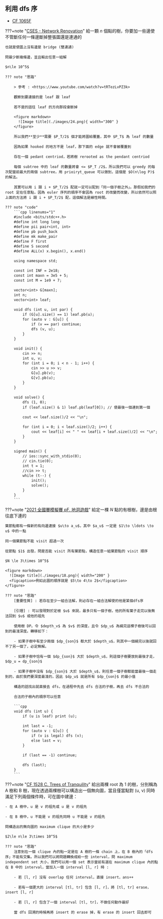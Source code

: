 ## 利用 dfs 序

- [CF 1065F](https://codeforces.com/problemset/problem/1065/F)

???+note "[CSES - Network Renovation](https://cses.fi/problemset/task/1704)"
	給一顆 $n$ 個點的樹，你要加一些邊使不管斷任何一條邊斷掉整張圖還是連通的
	
	也就是使圖上沒有邊是 bridge (雙連通)
	
	問最少斷幾條邊，並且輸出任意一組解
	
	$n\le 10^5$
	
	??? note "思路"
	    
	    > 參考 : <https://www.youtube.com/watch?v=tRTezLvPZ3k>
	    
	    觀察到要連接的是 leaf 跟 leaf
		
		若不是的話往 leaf 的方向那段會斷掉
		
		<figure markdown>
	      ![Image title](./images/24.png){ width="300" }
	    </figure>
	    
	    所以我們**至少**需要 $P_T/2$ 個才能將圖給覆蓋，其中 $P_T$ 為 leaf 的數量
	    
	    因為如果 hooked 的地方不是 leaf，那下面的 edge 就不會被覆蓋到
	    
	    存在一個 pedant centriod，若將樹 rerooted as the pendant centriod
	    
	    每個 subtree 中的 leaf 的數量將會 <= $P_T /2$，所以我們可以 greedy 的每次配當前最大的兩個 subtree，用 prioiryt_queue 可以做到，這個是 $O(n\log P)$ 的解法。
	    
	    其實可以用 i 跟 i + $P_T/2$ 配就一定可以配到「同一個子樹之外」。那假如我們的 root 定在任意點，因為 euler 序列的順序不會因為 root 的改變而改變，所以依然可以照上面的方法將 i 跟 i + $P_T/2$ 配，這個解法是線性時間。
	
	??? note "code"
		```cpp linenums="1"
		#include <bits/stdc++.h>
	    #define int long long
	    #define pii pair<int, int>
	    #define pb push_back
	    #define mk make_pair
	    #define F first
	    #define S second
	    #define ALL(x) x.begin(), x.end()
	
	    using namespace std;
	
	    const int INF = 2e18;
	    const int maxn = 3e5 + 5;
	    const int M = 1e9 + 7;
	
	    vector<int> G[maxn];
	    int n;
	    vector<int> leaf;
	
	    void dfs (int u, int par) {
	        if (G[u].size() == 1) leaf.pb(u);
	        for (auto v : G[u]) {
	            if (v == par) continue;
	            dfs (v, u);
	        }
	    }
	
	    void init() {
	        cin >> n;
	        int u, v;
	        for (int i = 0; i < n - 1; i++) {
	            cin >> u >> v;
	            G[u].pb(v);
	            G[v].pb(u);
	        }
	    }
	
	    void solve() {
	        dfs (1, 0);
	        if (leaf.size() & 1) leaf.pb(leaf[0]); // 使最後一個連到第一個
	
	        cout << leaf.size()/2 << "\n";
	
	        for (int i = 0; i < leaf.size()/2; i++) {
	            cout << leaf[i] << " " << leaf[i + leaf.size()/2] << "\n";
	        }
	    } 
	
	    signed main() {
	        // ios::sync_with_stdio(0);
	        // cin.tie(0);
	        int t = 1;
	        //cin >> t;
	        while (t--) {
	            init();
	            solve();
	        }
	    } 
	    ```

???+note "[2021 全國賽模擬賽 pF. 地洞遊戲](https://tioj.ck.tp.edu.tw/pmisc/pre-nhspc-2021-statements/Cave.pdf)"
	給定一棵 $N$ 點的有根樹，邊是由根往底下連的
	
	葉節點都有一條新的有向邊連接 $u\to a_u$，其中 $a_u$ 一定是 $1\to \ldots \to u$ 中的一點
	
	同一個葉節點不能 visit 超過一次
	
	從節點 $1$ 出發，問是否能 visit 所有葉節點，構造任意一組葉節點的 visit 順序
	
	$N \le 3\times 10^5$
	
	<figure markdown>
	  ![Image title](./images/18.png){ width="200" }
	  <figcaption>例如此圖的順序就是 $5\to 4\to 2$</figcaption>
	</figure>
	
	??? note "思路"
		[重要性質] : 若存在至少一組合法解，則必存在一組合法解使的他是某個dfs序
		
		[引理] : 可以發現對於定根 $u$ 來說，最多只有一個子樹，他的所有葉子走完以後無法回到 $u$ 或他的祖先
		
	    使用樹 DP。令 $depth_v$ 為 $v$ 的深度，且令 $dp_u$ 為繞完這棵子樹後可以回到的最淺深度。轉移如下：
	
	    - 如果子樹中有至少兩個 $dp_{son}$ 都大於 $depth_u$，則其中一個繞完以後就回不了另一個了，必定無解。
	    
	    - 如果子樹中恰有一個 $dp_{son}$ 大於 $depth_u$，則這個子樹要放到最後才走，$dp_u = dp_{son}$
	    
	    - 如果子樹中沒有 $dp_{son}$ 大於 $depth_u$，則任意一個子樹都能當最後一個走到的，由於我們要深度最淺的，因此 $dp_u$ 就是所有 $dp_{son}$ 的最小值
	
		構造的話找出就直接去 dfs，在過程中先去 dfs 合法的子樹，再去 dfs 不合法的
		
		合法的子樹內的順序可以任意
		
		```cpp
		void dfs (int u) {
			if (u is leaf) print (u);
			
			int last = -1;
			for (auto v : G[u]) {
				if (v is legal) dfs (v);
				else last = v;
			}
			
			if (last == -1) continue;
			
			dfs (last);
		}
		```
		
???+note "[CF 1528 C. Trees of Tranquility](https://codeforces.com/problemset/problem/1528/C)"
	給出兩棵 root 為 1 的樹，分別稱為 A 樹和 B 樹，現在透過兩棵樹可以構造出一個無向圖，當且僅當點對 (u, v) 同時滿足下列兩個條件時，可在圖中建邊： 

    - 在 A 樹中，u 是 v 的祖先或 u 是 v 的祖先

    - 在 B 樹中，u 不能是 v 的祖先同時 u 不能是 v 的祖先

    問構造出的無向圖的 maximum clique 的大小是多少
    
    $2\le n\le 3\times 10^5$
    
    ??? note "思路"
    	注意到在一個 clique 內的點一定是在 A 樹的一條 chain 上，在 B 樹內的「dfs 序」不能有交集。所以我們可以將問題轉換成給一些 interval，問 maximum independent set 大小，我們可以用一個 set 表示當前有選在 maximum clique 內的點在 B 中的 interval，當加入一個 interval [l, r] 時 :
    
    	- 若 [l, r] 沒有 overlap 任何 interval，直接 insert，ans++
    	
    	- 若有一個更大的 interval [tl, tr] 包含 [l, r]，將 [tl, tr] erase，insert [l, r]
    	
    	- 若 [l, r] 包含了一個 interval [tl, tr]，不做任何動作最好

		當 dfs 回溯的時候再將 insert 的 erase 掉，有 erase 的 insert 回去即可
    	


